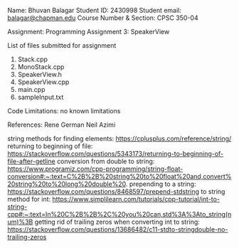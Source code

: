 Name: Bhuvan Balagar
Student ID: 2430998
Student email: balagar@chapman.edu
Course Number & Section: CPSC 350-04

Assignment: Programming Assignment 3: SpeakerView

List of files submitted for assignment
1. Stack.cpp
2. MonoStack.cpp
3. SpeakerView.h
4. SpeakerView.cpp
5. main.cpp
6. sampleInput.txt

Code Limitations: no known limitations

References: 
Rene German
Neil Azimi

string methods for finding elements: https://cplusplus.com/reference/string/
returning to beginning of file: https://stackoverflow.com/questions/5343173/returning-to-beginning-of-file-after-getline
conversion from double to string: https://www.programiz.com/cpp-programming/string-float-conversion#:~:text=C%2B%2B%20string%20to%20float%20and,convert%20string%20to%20long%20double%20.
prepending to a string: https://stackoverflow.com/questions/8468597/prepend-stdstring
to string method for int: https://www.simplilearn.com/tutorials/cpp-tutorial/int-to-string-cpp#:~:text=In%20C%2B%2B%2C%20you%20can,std%3A%3Ato_string(num)%3B
getting rid of trailing zeros when converting int to string: https://stackoverflow.com/questions/13686482/c11-stdto-stringdouble-no-trailing-zeros

